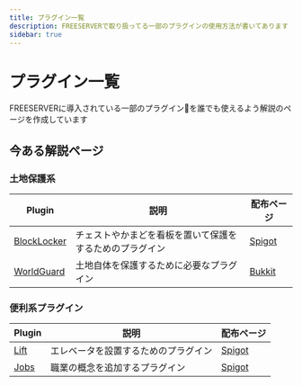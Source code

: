 ```yaml
---
title: プラグイン一覧
description: FREESERVERで取り扱ってる一部のプラグインの使用方法が書いてあります
sidebar: true
---
```

# プラグイン一覧
FREESERVERに導入されている一部のプラグインを誰でも使えるよう解説のページを作成しています

## 今ある解説ページ

### 土地保護系
| Plugin | 説明 | 配布ページ |
| ------ | ----| --------- |
| [BlockLocker](./blocklocker) | チェストやかまどを看板を置いて保護をするためのプラグイン | [Spigot](https://www.spigotmc.org/resources/blocklocker.3268) |
| [WorldGuard](./worldguard)   | 土地自体を保護するために必要なプラグイン              | [Bukkit](https://dev.bukkit.org/projects/worldguard)          |

### 便利系プラグイン
| Plugin | 説明 | 配布ページ |
| ------ | ----| --------- |
| [Lift](./lift) | エレベータを設置するためのプラグイン | [Spigot](https://www.spigotmc.org/resources/lift.4704/) |
|[Jobs](./jobs)|職業の概念を追加するプラグイン|[Spigot](https://www.spigotmc.org/resources/jobs-reborn.4216)|
